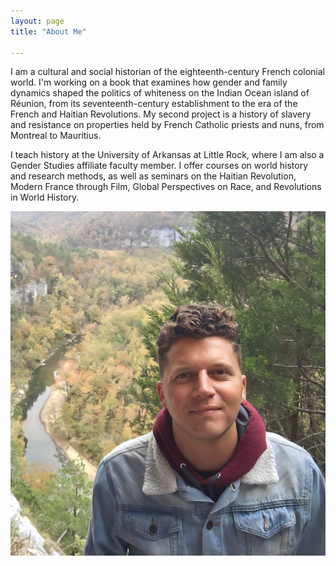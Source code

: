 ```yaml
---
layout: page
title: "About Me"

---
```

I am a cultural and social historian of the eighteenth-century French colonial world. I'm working on a book that examines how gender and family dynamics shaped the politics of whiteness on the Indian Ocean island of Réunion, from its seventeenth-century establishment to the era of the French and Haitian Revolutions. My second project is a history of slavery and resistance on properties held by French Catholic priests and nuns, from Montreal to Mauritius. 

I teach history at the University of Arkansas at Little Rock, where I am also a Gender Studies affiliate faculty member. I offer courses on world history and research methods, as well as seminars on the Haitian Revolution, Modern France through Film, Global Perspectives on Race, and Revolutions in World History.


![Photo](fotoreminismall.jpg)
